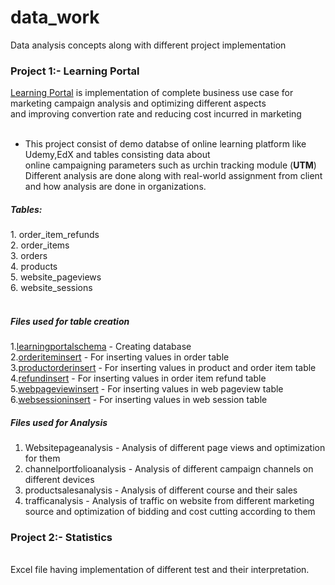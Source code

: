 # data_work
Data analysis concepts along with different project implementation 

<h3>Project 1:- Learning Portal</h3>

[Learning Portal](https://github.com/Mithlesh7877/data_work/tree/main/LearningPortalAnalysis)
is implementation of complete business use case for marketing campaign analysis and optimizing different aspects</br>
and improving convertion rate and reducing cost incurred in marketing </br></br>
- This project consist of demo databse of online learning platform like Udemy,EdX and tables consisting data about </br>
  online campaigning parameters such as urchin tracking module (<b>UTM</b>)</br>
  Different analysis are done along with real-world assignment from client and how analysis are done in organizations.</br>
  
 <h5>Tables:</h5>
  1. order_item_refunds</br>
  2. order_items</br>
  3. orders</br>
  4. products</br>
  5. website_pageviews</br>
  6. website_sessions</br></br>
  
  <h5>Files used for table creation </h5>
 
  1.[learningportalschema](https://github.com/Mithlesh7877/data_work/blob/main/LearningPortalAnalysis/learningportalschema.sql)  - Creating database</br>
  2.[orderiteminsert](https://github.com/Mithlesh7877/data_work/blob/main/LearningPortalAnalysis/orderiteminsert.sql) - For inserting values in order table</br> 
  3.[productorderinsert](https://github.com/Mithlesh7877/data_work/blob/main/LearningPortalAnalysis/productorderinsert.sql) - For inserting values in product and order item table</br>
  4.[refundinsert](https://github.com/Mithlesh7877/data_work/blob/main/LearningPortalAnalysis/refundinsert.sql) - For inserting values in order item refund table</br>
  5.[webpageviewinsert](https://github.com/Mithlesh7877/data_work/blob/main/LearningPortalAnalysis/webpageviewinsert.sql) - For inserting values in web pageview table</br>
  6.[websessioninsert](https://github.com/Mithlesh7877/data_work/blob/main/LearningPortalAnalysis/websessioninsert.sql) - For inserting values in web session table</br>

  <h5>Files used for Analysis </h5>
  
   1. Websitepageanalysis - Analysis of different page views and optimization for them</br>
   2. channelportfolioanalysis - Analysis of different campaign channels on different devices</br>
   3. productsalesanalysis - Analysis of different course and their sales </br>
   4. trafficanalysis - Analysis of traffic on website from different marketing source and optimization of bidding and cost cutting according to them </br>


<h3>Project 2:- Statistics</h3></br>
 Excel file having implementation of different test and their interpretation.

